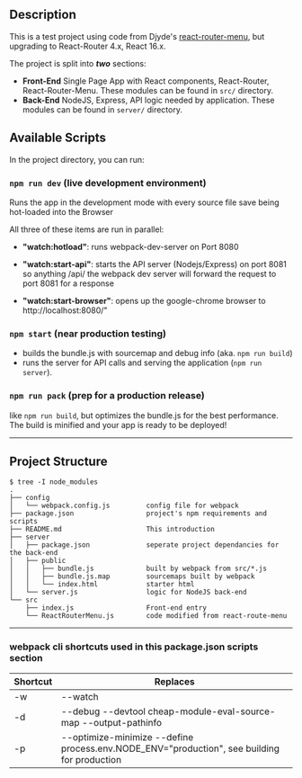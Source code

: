 
## Description

This is a test project using code from Djyde's [react-router-menu](https://github.com/djyde/react-router-menu), but
upgrading to React-Router 4.x, React 16.x.

The project is split into **_two_** sections:
- **Front-End** Single Page App with React components, React-Router, React-Router-Menu.  These modules can be found in `src/` directory.
- **Back-End** NodeJS, Express, API logic needed by application.  These modules can be found in `server/` directory.

## Available Scripts

In the project directory, you can run:

### `npm run dev`   (live development environment)
Runs the app in the development mode with every source file save being hot-loaded into the Browser

All three of these items are run in parallel:
- **"watch:hotload"**:
   runs webpack-dev-server on Port 8080

- **"watch:start-api"**:
   starts the API server (Nodejs/Express) on port 8081
   so anything /api/ the webpack dev server will forward the request to port 8081 for a response

- **"watch:start-browser"**:
   opens up the google-chrome browser to http://localhost:8080/"

### `npm start`   (near production testing)
- builds the bundle.js with sourcemap and debug info (aka. `npm run build`)
- runs the server for API calls and serving the application (`npm run server`).


### `npm run pack` (prep for a production release)

like `npm run build`, but optimizes the bundle.js for the best performance.  The build is minified and your app is ready to be deployed!

----------------

## Project Structure

```
$ tree -I node_modules
.
├── config
│   └── webpack.config.js         config file for webpack
├── package.json                  project's npm requirements and scripts
├── README.md                     This introduction
├── server
│   ├── package.json              seperate project dependancies for the back-end
│   ├── public
│   │   ├── bundle.js             built by webpack from src/*.js
│   │   ├── bundle.js.map         sourcemaps built by webpack   
│   │   └── index.html            starter html
│   └── server.js                 logic for NodeJS back-end
└── src
    ├── index.js                  Front-end entry
    └── ReactRouterMenu.js        code modified from react-route-menu

```


----------------

### webpack cli shortcuts used in this package.json scripts section

| Shortcut    | Replaces                         |
| ----------- | -------------------------------- |
| -w          | --watch                          |
| -d          | --debug --devtool cheap-module-eval-source-map --output-pathinfo |
| -p          | 	--optimize-minimize --define process.env.NODE_ENV="production", see building for production |
